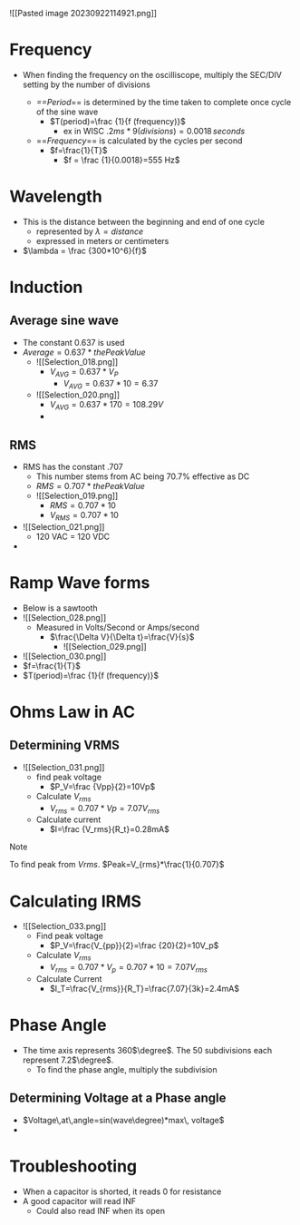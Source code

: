 ![[Pasted image 20230922114921.png]]


# Frequency
- When finding the frequency on the oscilliscope, multiply the SEC/DIV setting by the number of divisions


	- *==Period*== is determined by the time taken to complete once cycle of the sine wave
		-  $T(period)=\frac {1}{f (frequency)}$
			-  ex in WISC $.2ms*9(divisions)=0.0018 \,seconds$
	- ==*Frequency*== is calculated by the cycles per second
		- $f=\frac{1}{T}$
			- $f = \frac {1}{0.0018}=555 Hz$

# Wavelength
- This is the distance between the beginning and end of one cycle
	- represented by $\lambda = distance$ 
	- expressed in meters or centimeters
- $\lambda = \frac {300*10^6}{f}$ 

# Induction
## Average sine wave
- The constant $0.637$ is used
- $Average = 0.637 * the Peak Value$
	- ![[Selection_018.png]]
		- $V_{AVG}=0.637 * V_P$
			- $V_{AVG}= 0.637*10=6.37$
	- ![[Selection_020.png]]
		- $V_{AVG}=0.637*170=108.29V$
		- 

## RMS
- RMS has the constant .707
	- This number stems from AC being 70.7% effective as DC
	- $RMS = 0.707 * the Peak Value$
	- ![[Selection_019.png]]
		- $RMS = 0.707 * 10$
		- $V_{RMS}=0.707*10$
- ![[Selection_021.png]]
	- 120 VAC = 120 VDC
- 
# Ramp Wave forms
- Below is a sawtooth 
- ![[Selection_028.png]]
	- Measured in Volts/Second or Amps/second
		- $\frac{\Delta V}{\Delta t}=\frac{V}{s}$
			- ![[Selection_029.png]]
- ![[Selection_030.png]]
- $f=\frac{1}{T}$
- $T(period)=\frac {1}{f (frequency)}$ 

# Ohms Law in AC
## Determining VRMS
- ![[Selection_031.png]]
	- find peak voltage
		- $P_V=\frac {Vpp}{2}=10Vp$
	- Calculate $V_{rms}$
		- $V_{rms}=0.707*Vp=7.07V_{rms}$
	- Calculate current
		- $I=\frac {V_rms}{R_t}=0.28mA$
>[!Note]
>To find peak from $V{rms}$. $Peak=V_{rms}*\frac{1}{0.707}$

# Calculating IRMS

- ![[Selection_033.png]]
	- Find peak voltage
		- $P_V=\frac{V_{pp}}{2}=\frac {20}{2}=10V_p$
	- Calculate $V_{rms}$
		- $V_{rms}=0.707*V_p=0.707*10=7.07V_{rms}$
	- Calculate Current
		- $I_T=\frac{V_{rms}}{R_T}=\frac{7.07}{3k}=2.4mA$

# Phase Angle

-  The time axis represents 360$\degree$. The 50 subdivisions each represent 7.2$\degree$. 
	- To find the phase angle, multiply the subdivision 

## Determining Voltage at a Phase angle
- $Voltage\,at\,angle=sin(wave\degree)*max\, voltage$
- 

# Troubleshooting

- When a capacitor is shorted, it reads 0 for resistance
- A good capacitor will read INF
	- Could also read INF when its open
